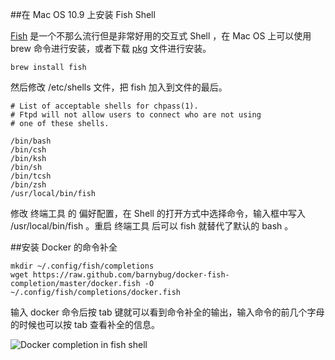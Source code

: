 ##在 Mac OS 10.9 上安装 Fish Shell

[Fish](http://fishshell.com) 是一个不那么流行但是非常好用的交互式 Shell ，在 Mac OS 上可以使用 brew 命令进行安装，或者下载 [pkg](http://fishshell.com/files/2.1.0/fish.pkg) 文件进行安装。

```
brew install fish
```

然后修改 /etc/shells 文件，把 fish 加入到文件的最后。

```
# List of acceptable shells for chpass(1).
# Ftpd will not allow users to connect who are not using
# one of these shells.

/bin/bash
/bin/csh
/bin/ksh
/bin/sh
/bin/tcsh
/bin/zsh
/usr/local/bin/fish
```

修改 终端工具 的 偏好配置，在 Shell 的打开方式中选择命令，输入框中写入 /usr/local/bin/fish 。重启 终端工具 后可以 fish 就替代了默认的 bash 。

##安装 Docker 的命令补全

```
mkdir ~/.config/fish/completions
wget https://raw.github.com/barnybug/docker-fish-completion/master/docker.fish -O ~/.config/fish/completions/docker.fish
```

输入 docker 命令后按 tab 键就可以看到命令补全的输出，输入命令的前几个字母的时候也可以按 tab 查看补全的信息。

![Docker completion in fish shell](http://docker.u.qiniudn.com/docker-fish-shell-completion.png)




